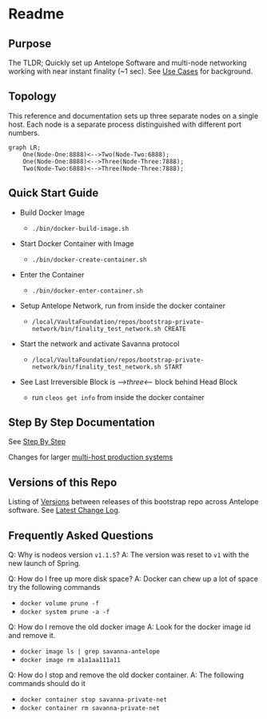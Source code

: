 # Readme

## Purpose  
The TLDR; Quickly set up Antelope Software and multi-node networking working with near instant finality (~1 sec).
See [Use Cases](doc/use-cases-private-network.md) for background.

## Topology

This reference and documentation sets up three separate nodes on a single host. Each node is a separate process distinguished with different port numbers.
```mermaid
graph LR;
    One(Node-One:8888)<-->Two(Node-Two:6888);
    One(Node-One:8888)<-->Three(Node-Three:7888);
    Two(Node-Two:6888)<-->Three(Node-Three:7888);
```

## Quick Start Guide

- Build Docker Image
   - `./bin/docker-build-image.sh`
- Start Docker Container with Image
   - `./bin/docker-create-container.sh`
- Enter the Container
   - `./bin/docker-enter-container.sh`
- Setup Antelope Network, run from inside the docker container
   - `/local/VaultaFoundation/repos/bootstrap-private-network/bin/finality_test_network.sh CREATE`
- Start the network and activate Savanna protocol 
   - `/local/VaultaFoundation/repos/bootstrap-private-network/bin/finality_test_network.sh START`
- See Last Irreversible Block is *-->three<--* block behind Head Block

   - run `cleos get info` from inside the docker container

## Step By Step Documentation
See [Step By Step](doc/step-by-step.md)

Changes for larger [multi-host production systems](doc/large-scale-setup.md)

## Versions of this Repo
Listing of [Versions](doc/change-list.md) between releases of this bootstrap repo across Antelope software. See [Latest Change Log](changes/May222025.md).


## Frequently Asked Questions
Q: Why is nodeos version `v1.1.5`?
A: The version was reset to `v1` with the new launch of Spring.

Q: How do I free up more disk space?
A: Docker can chew up a lot of space try the following commands
- `docker volume prune -f`
- `docker system prune -a -f`

Q: How do I remove the old docker image
A: Look for the docker image id and remove it.
- `docker image ls | grep savanna-antelope`
- `docker image rm a1a1aa111a11`

Q: How do I stop and remove the old docker container.
A: The following commands should do it
- `docker container stop savanna-private-net`
- `docker container rm savanna-private-net`
